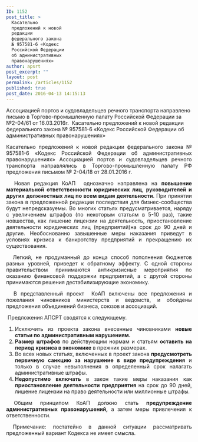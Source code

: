 ```yaml
---
ID: 1152
post_title: >
  Касательно
  предложений к новой
  редакции
  федерального закона
  № 957581-6 «Кодекс
  Российской Федерации
  об административных
  правонарушениях»
author: apsrt
post_excerpt: ""
layout: post
permalink: /articles/1152
published: true
post_date: 2016-04-13 14:15:13
---
```

Ассоциацией портов и судовладельцев речного транспорта направлено письмо в Торгово-промышленную палату Российской Федерации за №2-04/61 от 16.03.2016г.  Касательно предложений к новой редакции федерального закона № 957581-6 «Кодекс Российской Федерации об административных правонарушениях» <p style="text-align: justify;">
  Касательно предложений к новой редакции федерального закона № 957581-6 «Кодекс Российской Федерации об административных правонарушениях» Ассоциацией портов и судовладельцев речного транспорта направлялись в Торгово-промышленную палату РФ предложения письмом № 2-04/18 от 28.01.2016 г.
</p>

<p style="text-align: justify;">
    Новая редакция КоАП  однозначно направлена на <strong>повышение материальной ответственности юридических лиц, руководителей и других</strong> <strong>должностных лиц по всем видам деятельности</strong>. При принятии закона в предложенной редакции последствия для бизнес-сообщества будут непредсказуемы. Во многих статьях предусматривается, наряду с увеличением штрафов (по некоторым статьям в 5-10 раз), такие новшества, как лишение лицензии на деятельность, приостановление деятельности юридических лиц (предприятий)на срок до 90 дней и другие. Необоснованно завышенные меры наказания приведут в условиях кризиса к банкротству предприятий и прекращению их существования.
</p>

<p style="text-align: justify;">
    Легкий, не продуманный до конца способ пополнения бюджетов разных уровней, приведет к обратному эффекту. С одной стороны правительством принимаются антикризисные мероприятия по оказанию финансовой поддержки предприятий, а с другой стороны принимаются решения дестабилизирующие экономику.
</p>

<p style="text-align: justify;">
    В представленный проект  КоАП включены все предложения и пожелания чиновников министерств и ведомств, и обойдены предложения объединений бизнеса, союзов и ассоциаций.
</p>

<p style="text-align: justify;">
   Предложения АПСРТ сводятся к следующему.
</p>

<ol style="text-align: justify;">
  <li>
    Исключить из проекта закона внесенные чиновниками <strong>новые статьи по</strong> <strong>административным нарушениям.</strong>
  </li>
  <li>
    <strong>Размер штрафов</strong> по действующим нормам и статьям <strong>оставить на период</strong> <strong>кризиса в экономике</strong> в прежних размерах.
  </li>
  <li>
    Во всех новых статьях, включенных в проект закона <strong>предусмотреть первичную санкцию за нарушение в виде предупреждения</strong> и только в случае невыполнения в определенный срок налагать административные штрафы.
  </li>
  <li>
    <strong>Недопустимо включать</strong> в закон такие меры наказания как <strong>приостановление деятельности предприятия</strong> на срок до 90 дней, лишение лицензии на право деятельности или миллионные штрафы.
  </li>
</ol>

<p style="text-align: justify;">
   Общим принципом КоАП должно стать <strong>предупреждение административных</strong> <strong>правонарушений,</strong> а затем меры привлечения к ответственности.
</p>

<p style="text-align: justify;">
   Примечание: постатейно в данной ситуации рассматривать предложенный вариант Кодекса не имеет смысла.
</p>